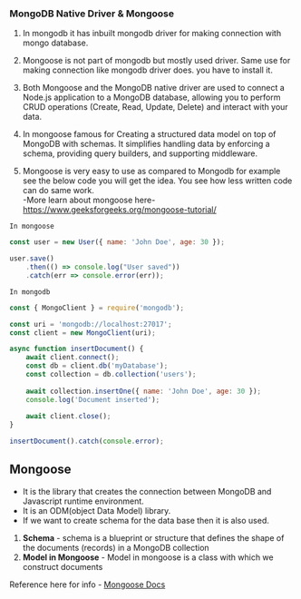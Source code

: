 ### MongoDB Native Driver & Mongoose
1. In mongodb it has inbuilt mongodb driver for making connection with mongo database.

2. Mongoose is not part of mongodb but mostly used driver. Same use for making connection like mongodb driver does. you have to install it.

3. Both Mongoose and the MongoDB native driver are used to connect a Node.js application to a MongoDB database, allowing you to perform CRUD operations (Create, Read, Update, Delete) and interact with your data.

4. In mongoose famous for Creating a structured data model on top of MongoDB with schemas. It simplifies handling data by enforcing a schema, providing query builders, and supporting middleware.

5. Mongoose is very easy to use as compared to Mongodb for example see the below code you will get the idea. You see how less written code can do same work.  
-More learn about mongoose here- https://www.geeksforgeeks.org/mongoose-tutorial/

`In mongoose`
```javascript
const user = new User({ name: 'John Doe', age: 30 });

user.save()
    .then(() => console.log("User saved"))
    .catch(err => console.error(err));

```

`In mongodb`
```javascript
const { MongoClient } = require('mongodb');

const uri = 'mongodb://localhost:27017';
const client = new MongoClient(uri);

async function insertDocument() {
    await client.connect();
    const db = client.db('myDatabase');
    const collection = db.collection('users');
    
    await collection.insertOne({ name: 'John Doe', age: 30 });
    console.log('Document inserted');
    
    await client.close();
}

insertDocument().catch(console.error);

```

## Mongoose
- It is the library that creates the connection between MongoDB and Javascript runtime environment.
- It is an ODM(object Data Model) library.
- If we want to create schema for the data base then it is also used.

1. **Schema** - schema is a blueprint or structure that defines the shape of the documents (records) in a MongoDB collection
2. **Model in Mongoose** - Model in mongoose is a class with which we construct documents

Reference here for info - [Mongoose Docs](https://mongoosejs.com/docs/guide.html)